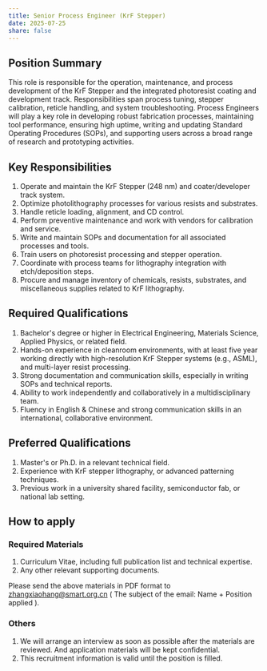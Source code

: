```yaml
---
title: Senior Process Engineer (KrF Stepper)
date: 2025-07-25
share: false
---
```

<!--more-->

## Position Summary
This role is responsible for the operation, maintenance, and process development of the KrF Stepper and the integrated photoresist coating and development track. Responsibilities span process tuning, stepper calibration, reticle handling, and system troubleshooting. Process Engineers will play a key role in developing robust fabrication processes, maintaining tool performance, ensuring high uptime, writing and updating Standard Operating Procedures (SOPs), and supporting users across a broad range of research and prototyping activities.

## Key Responsibilities
1. Operate and maintain the KrF Stepper (248 nm) and coater/developer track system.
2. Optimize photolithography processes for various resists and substrates.
3. Handle reticle loading, alignment, and CD control.
4. Perform preventive maintenance and work with vendors for calibration and service.
5. Write and maintain SOPs and documentation for all associated processes and tools.
6. Train users on photoresist processing and stepper operation.
7. Coordinate with process teams for lithography integration with etch/deposition steps.
8. Procure and manage inventory of chemicals, resists, substrates, and miscellaneous supplies related to KrF lithography.

## Required Qualifications
1. Bachelor's degree or higher in Electrical Engineering, Materials Science, Applied Physics, or related field.
2. Hands-on experience in cleanroom environments, with at least five year working directly with high-resolution KrF Stepper systems (e.g., ASML), and multi-layer resist processing.
3. Strong documentation and communication skills, especially in writing SOPs and technical reports.
4. Ability to work independently and collaboratively in a multidisciplinary team.
5. Fluency in English & Chinese and strong communication skills in an international, collaborative environment.

## Preferred Qualifications
1. Master's or Ph.D. in a relevant technical field.
2. Experience with KrF stepper lithography, or advanced patterning techniques.
3. Previous work in a university shared facility, semiconductor fab, or national lab setting.

## How to apply

### Required Materials
1. Curriculum Vitae, including full publication list and technical expertise.
2. Any other relevant supporting documents.

Please send the above materials in PDF format to zhangxiaohang@smart.org.cn
( The subject of the email: Name + Position applied ).

### Others
1. We will arrange an interview as soon as possible after the materials are reviewed. And application materials will be kept confidential.
2. This recruitment information is valid until the position is filled.